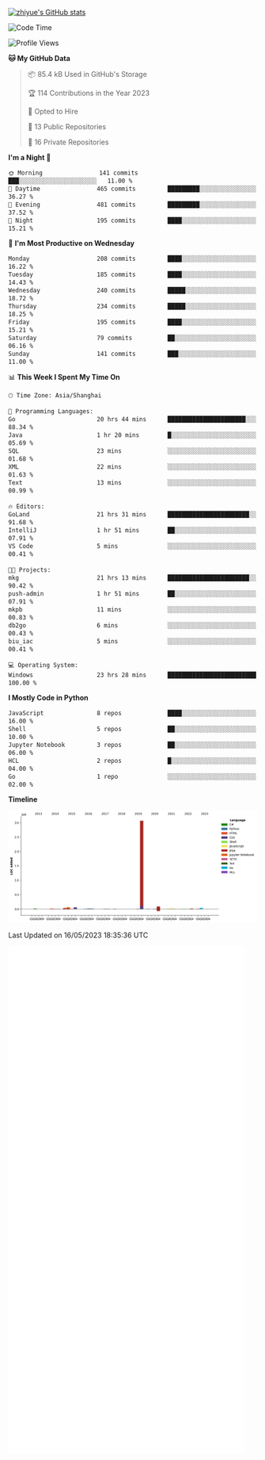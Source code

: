 
[![zhiyue's GitHub stats](https://github-readme-stats.vercel.app/api?username=zhiyue)](https://github.com/anuraghazra/github-readme-stats&&show_icons=true)

<!--START_SECTION:waka-->
![Code Time](http://img.shields.io/badge/Code%20Time-1%2C214%20hrs%206%20mins-blue)

![Profile Views](http://img.shields.io/badge/Profile%20Views-1-blue)

**🐱 My GitHub Data** 

> 📦 85.4 kB Used in GitHub's Storage 
 > 
> 🏆 114 Contributions in the Year 2023
 > 
> 💼 Opted to Hire
 > 
> 📜 13 Public Repositories 
 > 
> 🔑 16 Private Repositories 
 > 
**I'm a Night 🦉** 

```text
🌞 Morning                141 commits         ███░░░░░░░░░░░░░░░░░░░░░░   11.00 % 
🌆 Daytime                465 commits         █████████░░░░░░░░░░░░░░░░   36.27 % 
🌃 Evening                481 commits         █████████░░░░░░░░░░░░░░░░   37.52 % 
🌙 Night                  195 commits         ████░░░░░░░░░░░░░░░░░░░░░   15.21 % 
```
📅 **I'm Most Productive on Wednesday** 

```text
Monday                   208 commits         ████░░░░░░░░░░░░░░░░░░░░░   16.22 % 
Tuesday                  185 commits         ████░░░░░░░░░░░░░░░░░░░░░   14.43 % 
Wednesday                240 commits         █████░░░░░░░░░░░░░░░░░░░░   18.72 % 
Thursday                 234 commits         █████░░░░░░░░░░░░░░░░░░░░   18.25 % 
Friday                   195 commits         ████░░░░░░░░░░░░░░░░░░░░░   15.21 % 
Saturday                 79 commits          ██░░░░░░░░░░░░░░░░░░░░░░░   06.16 % 
Sunday                   141 commits         ███░░░░░░░░░░░░░░░░░░░░░░   11.00 % 
```


📊 **This Week I Spent My Time On** 

```text
🕑︎ Time Zone: Asia/Shanghai

💬 Programming Languages: 
Go                       20 hrs 44 mins      ██████████████████████░░░   88.34 % 
Java                     1 hr 20 mins        █░░░░░░░░░░░░░░░░░░░░░░░░   05.69 % 
SQL                      23 mins             ░░░░░░░░░░░░░░░░░░░░░░░░░   01.68 % 
XML                      22 mins             ░░░░░░░░░░░░░░░░░░░░░░░░░   01.63 % 
Text                     13 mins             ░░░░░░░░░░░░░░░░░░░░░░░░░   00.99 % 

🔥 Editors: 
GoLand                   21 hrs 31 mins      ███████████████████████░░   91.68 % 
IntelliJ                 1 hr 51 mins        ██░░░░░░░░░░░░░░░░░░░░░░░   07.91 % 
VS Code                  5 mins              ░░░░░░░░░░░░░░░░░░░░░░░░░   00.41 % 

🐱‍💻 Projects: 
mkg                      21 hrs 13 mins      ███████████████████████░░   90.42 % 
push-admin               1 hr 51 mins        ██░░░░░░░░░░░░░░░░░░░░░░░   07.91 % 
mkpb                     11 mins             ░░░░░░░░░░░░░░░░░░░░░░░░░   00.83 % 
db2go                    6 mins              ░░░░░░░░░░░░░░░░░░░░░░░░░   00.43 % 
biu_iac                  5 mins              ░░░░░░░░░░░░░░░░░░░░░░░░░   00.41 % 

💻 Operating System: 
Windows                  23 hrs 28 mins      █████████████████████████   100.00 % 
```

**I Mostly Code in Python** 

```text
JavaScript               8 repos             ████░░░░░░░░░░░░░░░░░░░░░   16.00 % 
Shell                    5 repos             ██░░░░░░░░░░░░░░░░░░░░░░░   10.00 % 
Jupyter Notebook         3 repos             ██░░░░░░░░░░░░░░░░░░░░░░░   06.00 % 
HCL                      2 repos             █░░░░░░░░░░░░░░░░░░░░░░░░   04.00 % 
Go                       1 repo              ░░░░░░░░░░░░░░░░░░░░░░░░░   02.00 % 
```



**Timeline**

![Lines of Code chart](https://raw.githubusercontent.com/zhiyue/zhiyue/main/assets/bar_graph.png)


 Last Updated on 16/05/2023 18:35:36 UTC
<!--END_SECTION:waka-->

<!-- [![Top Langs](https://github-readme-stats.vercel.app/api/top-langs/?username=zhiyue)](https://github.com/anuraghazra/github-readme-stats) -->

![](./github-metrics.svg)

